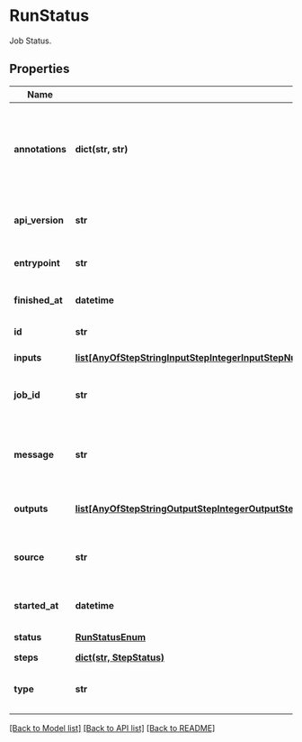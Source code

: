 # RunStatus

Job Status.
## Properties
Name | Type | Description | Notes
------------ | ------------- | ------------- | -------------
**annotations** | **dict(str, str)** | An optional dictionary to add annotations to inputs. These annotations will be used by the client side libraries. | [optional] 
**api_version** | **str** |  | [optional] [readonly] [default to 'v1beta1']
**entrypoint** | **str** | The ID of the first step in the run. | [optional] 
**finished_at** | **datetime** | The time at which the task was completed | [optional] 
**id** | **str** | The ID of the individual run. | 
**inputs** | [**list[AnyOfStepStringInputStepIntegerInputStepNumberInputStepBooleanInputStepFolderInputStepFileInputStepPathInputStepArrayInputStepJSONObjectInput]**](AnyOfStepStringInputStepIntegerInputStepNumberInputStepBooleanInputStepFolderInputStepFileInputStepPathInputStepArrayInputStepJSONObjectInput.md) | The inputs used for this run. | 
**job_id** | **str** | The ID of the job that generated this run. | 
**message** | **str** | Any message produced by the task. Usually error/debugging hints. | [optional] 
**outputs** | [**list[AnyOfStepStringOutputStepIntegerOutputStepNumberOutputStepBooleanOutputStepFolderOutputStepFileOutputStepPathOutputStepArrayOutputStepJSONObjectOutput]**](AnyOfStepStringOutputStepIntegerOutputStepNumberOutputStepBooleanOutputStepFolderOutputStepFileOutputStepPathOutputStepArrayOutputStepJSONObjectOutput.md) | The outputs produced by this run. | 
**source** | **str** | Source url for the status object. It can be a recipe or a function. | [optional] 
**started_at** | **datetime** | The time at which the task was started | 
**status** | [**RunStatusEnum**](RunStatusEnum.md) | The status of this run. | [optional] 
**steps** | [**dict(str, StepStatus)**](StepStatus.md) |  | [optional] 
**type** | **str** |  | [optional] [readonly] [default to 'RunStatus']

[[Back to Model list]](../README.md#documentation-for-models) [[Back to API list]](../README.md#documentation-for-api-endpoints) [[Back to README]](../README.md)


